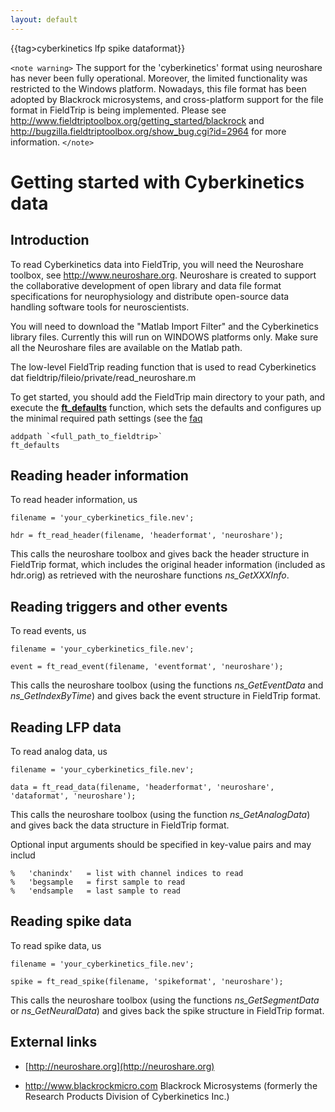```yaml
---
layout: default
---
```


{{tag>cyberkinetics lfp spike dataformat}}

`<note warning>`
The support for the 'cyberkinetics' format using neuroshare has never been fully operational. Moreover, the limited functionality was restricted to the Windows platform. Nowadays, this file format has been adopted by Blackrock microsystems, and cross-platform support for the file format in FieldTrip is being implemented. Please see http://www.fieldtriptoolbox.org/getting_started/blackrock and http://bugzilla.fieldtriptoolbox.org/show_bug.cgi?id=2964 for more information.
`</note>`


# Getting started with Cyberkinetics data

## Introduction

To read Cyberkinetics data into FieldTrip, you will need the Neuroshare toolbox, see http://www.neuroshare.org. Neuroshare is created to support the collaborative development of open library and data file format specifications for neurophysiology and distribute open-source data handling software tools for neuroscientists.

You will need to download the "Matlab Import Filter" and the Cyberkinetics library files. Currently this will run on WINDOWS platforms only. Make sure all the Neuroshare files are available on the Matlab path.

The low-level FieldTrip reading function that is used to read Cyberkinetics dat
fieldtrip/fileio/private/read_neuroshare.m

To get started, you should add the FieldTrip main directory to your path, and execute the **[ft_defaults](/reference/ft_defaults)** function, which sets the defaults and configures up the minimal required path settings (see the [faq](/faq/should_i_add_fieldtrip_with_all_subdirectories_to_my_matlab_path)

	
	addpath `<full_path_to_fieldtrip>`
	ft_defaults


## Reading header information

To read header information, us

	
	filename = 'your_cyberkinetics_file.nev';
	
	hdr = ft_read_header(filename, 'headerformat', 'neuroshare');


This calls the neuroshare toolbox and gives back the header structure in FieldTrip format, which includes the original header information (included as hdr.orig) as retrieved with the neuroshare functions *ns_GetXXXInfo*.

## Reading triggers and other events

To read events, us

	
	filename = 'your_cyberkinetics_file.nev';
	
	event = ft_read_event(filename, 'eventformat', 'neuroshare');


This calls the neuroshare toolbox (using the functions *ns_GetEventData* and *ns_GetIndexByTime*) and gives back the event structure in FieldTrip format.

## Reading LFP data

To read analog data, us

	
	filename = 'your_cyberkinetics_file.nev';
	
	data = ft_read_data(filename, 'headerformat', 'neuroshare', 'dataformat', 'neuroshare');


This calls the neuroshare toolbox (using the function *ns_GetAnalogData*) and gives back the data structure in FieldTrip format.

Optional input arguments should be specified in key-value pairs and may includ

	
	%   'chanindx'   = list with channel indices to read
	%   'begsample   = first sample to read
	%   'endsample   = last sample to read


## Reading spike data

To read spike data, us

	
	filename = 'your_cyberkinetics_file.nev';
	
	spike = ft_read_spike(filename, 'spikeformat', 'neuroshare');


This calls the neuroshare toolbox (using the functions *ns_GetSegmentData* or *ns_GetNeuralData*) and gives back the spike structure in FieldTrip format.


## External links


*  [http://neuroshare.org](http://neuroshare.org)

*  http://www.blackrockmicro.com  Blackrock Microsystems (formerly the Research Products Division of Cyberkinetics Inc.)
